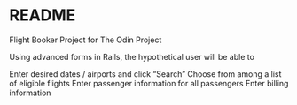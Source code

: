 # README

Flight Booker Project for The Odin Project

Using advanced forms in Rails, the hypothetical user will be able to 

Enter desired dates / airports and click “Search”
Choose from among a list of eligible flights
Enter passenger information for all passengers
Enter billing information